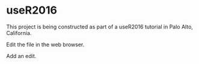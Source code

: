 # useR2016

This project is being constructed as part of a useR2016 tutorial in Palo Alto, California.

Edit the file in the web browser.

Add an edit.
